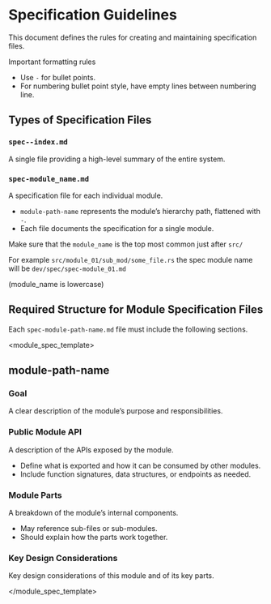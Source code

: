 # Specification Guidelines

This document defines the rules for creating and maintaining specification files.

Important formatting rules

- Use `-` for bullet points. 
- For numbering bullet point style, have empty lines between numbering line. 


## Types of Specification Files

### `spec--index.md`

A single file providing a high-level summary of the entire system.

### `spec-module_name.md`

A specification file for each individual module.  
- `module-path-name` represents the module’s hierarchy path, flattened with `-`.  
- Each file documents the specification for a single module.

Make sure that the `module_name` is the top most common just after `src/`

For example `src/module_01/sub_mod/some_file.rs` the spec module name will be `dev/spec/spec-module_01.md`

(module_name is lowercase)

## Required Structure for Module Specification Files

Each `spec-module-path-name.md` file must include the following sections.

<module_spec_template>

## module-path-name

### Goal

A clear description of the module’s purpose and responsibilities.

### Public Module API

A description of the APIs exposed by the module.  
- Define what is exported and how it can be consumed by other modules.  
- Include function signatures, data structures, or endpoints as needed.

### Module Parts

A breakdown of the module’s internal components.  
- May reference sub-files or sub-modules.  
- Should explain how the parts work together.

### Key Design Considerations

Key design considerations of this module and of its key parts. 



</module_spec_template>
